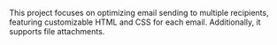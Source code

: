 This project focuses on optimizing email sending to multiple recipients, featuring customizable HTML and CSS for each email. 
Additionally, it supports file attachments.
